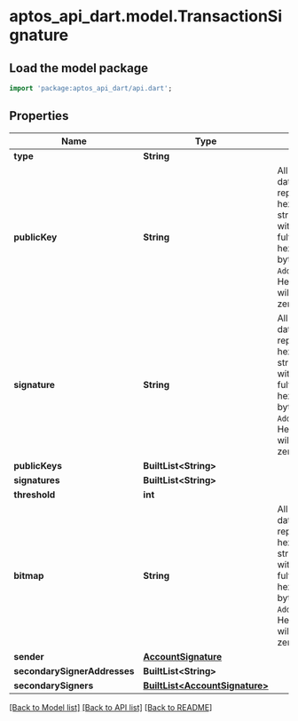 # aptos_api_dart.model.TransactionSignature

## Load the model package
```dart
import 'package:aptos_api_dart/api.dart';
```

## Properties
Name | Type | Description | Notes
------------ | ------------- | ------------- | -------------
**type** | **String** |  | 
**publicKey** | **String** | All bytes (Vec<u8>) data is represented as hex-encoded string prefixed with `0x` and fulfilled with two hex digits per byte.  Unlike the `Address` type, HexEncodedBytes will not trim any zeros.  | 
**signature** | **String** | All bytes (Vec<u8>) data is represented as hex-encoded string prefixed with `0x` and fulfilled with two hex digits per byte.  Unlike the `Address` type, HexEncodedBytes will not trim any zeros.  | 
**publicKeys** | **BuiltList&lt;String&gt;** |  | 
**signatures** | **BuiltList&lt;String&gt;** |  | 
**threshold** | **int** |  | 
**bitmap** | **String** | All bytes (Vec<u8>) data is represented as hex-encoded string prefixed with `0x` and fulfilled with two hex digits per byte.  Unlike the `Address` type, HexEncodedBytes will not trim any zeros.  | 
**sender** | [**AccountSignature**](AccountSignature.md) |  | 
**secondarySignerAddresses** | **BuiltList&lt;String&gt;** |  | 
**secondarySigners** | [**BuiltList&lt;AccountSignature&gt;**](AccountSignature.md) |  | 

[[Back to Model list]](../README.md#documentation-for-models) [[Back to API list]](../README.md#documentation-for-api-endpoints) [[Back to README]](../README.md)


